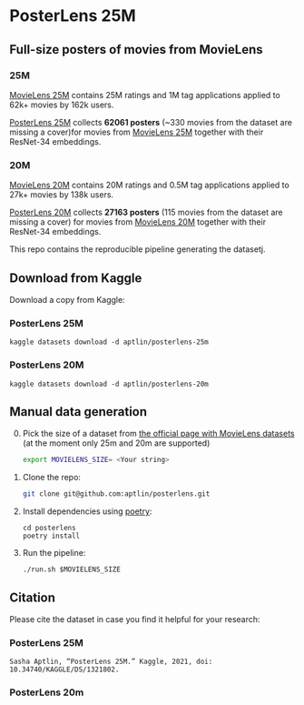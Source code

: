 # PosterLens 25M

## Full-size posters of movies from MovieLens

### 25M

[MovieLens 25M](https://grouplens.org/datasets/movielens/25m/) contains 25M ratings and 1M tag applications applied to 62k+ movies by 162k users.

[PosterLens 25M](https://www.kaggle.com/aptlin/posterlens-25m) collects **62061 posters** (~330 movies from the dataset are missing a cover)for movies from [MovieLens 25M](https://grouplens.org/datasets/movielens/25m/) together with their ResNet-34 embeddings.

### 20M

[MovieLens 20M](https://grouplens.org/datasets/movielens/25m/) contains 20M ratings and 0.5M tag applications applied to 27k+ movies by 138k users.

[PosterLens 20M](https://www.kaggle.com/aptlin/posterlens-20m) collects **27163 posters** (115 movies from the dataset are missing a cover) for movies from [MovieLens 20M](https://grouplens.org/datasets/movielens/20m/) together with their ResNet-34 embeddings.

This repo contains the reproducible pipeline generating the datasetj.

## Download from Kaggle

Download a copy from Kaggle:

### PosterLens 25M

```
kaggle datasets download -d aptlin/posterlens-25m
```

### PosterLens 20M

```
kaggle datasets download -d aptlin/posterlens-20m
```

## Manual data generation

0. Pick the size of a dataset from [the official page with MovieLens datasets](https://grouplens.org/datasets/movielens/) (at the moment only 25m and 20m are supported)

   ```bash
   export MOVIELENS_SIZE= <Your string>
   ```

1. Clone the repo:
   ```bash
   git clone git@github.com:aptlin/posterlens.git
   ```
2. Install dependencies using [poetry](https://github.com/python-poetry/poetry):

   ```
   cd posterlens
   poetry install
   ```

3. Run the pipeline:
   ```
   ./run.sh $MOVIELENS_SIZE
   ```

## Citation

Please cite the dataset in case you find it helpful for your research:

### PosterLens 25M

```
Sasha Aptlin, “PosterLens 25M.” Kaggle, 2021, doi: 10.34740/KAGGLE/DS/1321802.
```

### PosterLens 20m
